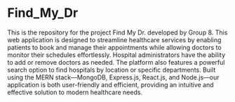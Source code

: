 # Find_My_Dr
This is the repository for the project Find My Dr. developed by Group 8. This web application is designed to streamline healthcare services by enabling patients to book and manage their appointments while allowing doctors to monitor their schedules effortlessly. Hospital administrators have the ability to add or remove doctors as needed. The platform also features a powerful search option to find hospitals by location or specific departments. Built using the MERN stack—MongoDB, Express.js, React.js, and Node.js—our application is both user-friendly and efficient, providing an intuitive and effective solution to modern healthcare needs.
